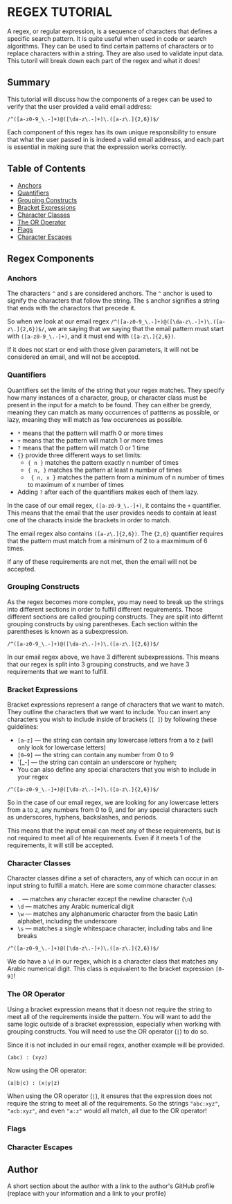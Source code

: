 # REGEX TUTORIAL

A regex, or regular expression, is a sequence of characters that defines a specific search pattern. It is quite useful when used in code or search algorithms. They can be used to find certain patterns of characters or to replace characters within a string. They are also used to validate input data. This tutoril will break down each part of the regex and what it does!


## Summary

This tutorial will discuss how the components of a regex can be used to verify that the user provided a valid email address: 

`/^([a-z0-9_\.-]+)@([\da-z\.-]+)\.([a-z\.]{2,6})$/`

Each component of this regex has its own unique responsibility to ensure that what the user passed in is indeed a valid email addresss, and each part is essential in making sure that the expression works correctly. 


## Table of Contents

- [Anchors](#anchors)
- [Quantifiers](#quantifiers)
- [Grouping Constructs](#grouping-constructs)
- [Bracket Expressions](#bracket-expressions)
- [Character Classes](#character-classes)
- [The OR Operator](#the-or-operator)
- [Flags](#flags)
- [Character Escapes](#character-escapes)


## Regex Components


### Anchors

The characters `^` and `$` are considered anchors. The `^` anchor is used to signify the characters that follow the string. The `$` anchor signifies a string that ends with the charactors that precede it.

So when we look at our email regex `/^([a-z0-9_\.-]+)@([\da-z\.-]+)\.([a-z\.]{2,6})$/`, we are saying that we saying that the email pattern must start with `([a-z0-9_\.-]+)`, and it must end with `([a-z\.]{2,6})`. 

If it does not start or end with those given parameters, it will not be considered an email, and will not be accepted. 


### Quantifiers

Quantifiers set the limits of the string that your regex matches. They specify how many instances of a character, group, or character class must be present in the input for a match to be found. They can either be greedy, meaning they can match as many occurrences of pattterns as possible, or lazy, meaning they will match as few occurences as possible. 

- `*` means that the pattern will matfh 0 or more times
- `+` means that the pattern will match 1 or more times
- `?` means that the pattern will match 0 or 1 time
- `{}` provide three different ways to set limits:
    * `{ n }` matches the pattern exactly n number of times
    * `{ n, }` matches the pattern at least n number of times
    * ` { n, x }` matches the pattern from a minimum of n number of times to maximum of x number of times
- Adding `?` after each of the quantifiers makes each of them lazy.

In the case of our email regex, `([a-z0-9_\.-]+)`, it contains the `+` quantifier. This means that the email that the user provides needs to contain at least one of the characts inside the brackets in order to match. 

The email regex also contains `([a-z\.]{2,6})`. The `{2,6}` quantifier requires that the pattern must match from a minimum of 2 to a maxmimum of 6 times. 

If any of these requirements are not met, then the email will not be accepted.


### Grouping Constructs

As the regex becomes more complex, you may need to break up the strings into different sections in order to fulfill different requirements. Those different sections are called grouping constructs. They are split into differnt grouping constructs by using parentheses. Each section within the parentheses is known as a subexpression.

`/^([a-z0-9_\.-]+)@([\da-z\.-]+)\.([a-z\.]{2,6})$/`

In our email regex above, we have 3 different subexpressions. This means that our regex is split into 3 grouping constructs, and we have 3 requirements that we want to fulfill. 


### Bracket Expressions

Bracket expressions represent a range of characters that we want to match. They outline the characters that we want to include. You can insert any characters you wish to include inside of brackets (`[ ]`) by following these guidelines:

- `[a—z]` — the string can contain any lowercase letters from a to z (will only look for lowercase letters)
- `[0—9]` — the string can contain any number from 0 to 9
- `[_-] — the string can contain an underscore or hyphen;
- You can also define any special characters that you wish to include in your regex

`/^([a-z0-9_\.-]+)@([\da-z\.-]+)\.([a-z\.]{2,6})$/`

So in the case of our email regex, we are looking for any lowercase letters from a to z, any numbers from 0 to 9, and for any special characters such as underscores, hyphens, backslashes, and periods.

This means that the input email can meet any of these requirements, but is not required to meet all of hte requirements. Even if it meets 1 of the requirements, it will still be accepted. 


### Character Classes

Character classes difine a set of characters, any of which can occur in an input string to fulfill a match. Here are some commone character classes:

- `.` — matches any character except the newline character (`\n`)
- `\d` — matches any Arabic numerical digit
- `\w` — matches any alphanumeric character from the basic Latin alphabet, including the underscore
- `\s` — matches a single whitespace character, including tabs and line breaks 

`/^([a-z0-9_\.-]+)@([\da-z\.-]+)\.([a-z\.]{2,6})$/`

We do have a `\d` in our regex, which is a character class that matches any Arabic numerical digit. This class is equivalent to the bracket expression `[0-9]`!


### The OR Operator

Using a bracket expression means that it doesn not require the string to meet all of the requirements inside the pattern. You will want to add the same logic outside of a bracket expresssion, especially when working with grouping constructs. You will need to use the OR operator (`|`) to do so.

Since it is not included in our email regex, another example will be provided.

`(abc) : (xyz)`

Now using the OR operator:

`(a|b|c) : (x|y|z)`

When using the OR operator (`|`), it ensures that the expression does not require the string to meet all of the requirements. So the strings `"abc:xyz"`, `"acb:xyz"`, and even `"a:z"` would all match, all due to the OR operator!


### Flags



### Character Escapes



## Author


A short section about the author with a link to the author's GitHub profile (replace with your information and a link to your profile)
